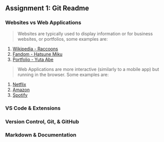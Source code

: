 ## Assignment 1: Git Readme
### Websites vs Web Applications
<!-- Brief description of understanding. Use any combination of markdown techniques. Should be more than 2 sentences. -->
> Websites are typically used to display information or for business websites, or portfolios, some examples are:
1. [Wikipedia - Raccoons](https://en.wikipedia.org/wiki/Raccoon)
2. [Fandom - Hatsune Miku](https://vocaloid.fandom.com/wiki/Hatsune_Miku)
3. [Portfolio - Yuta Abe](https://yuta-abe.com/)

> Web Applications are more interactive (similarly to a mobile app) but running in the browser. Some examples are:
1. [Netflix](https://www.netflix.com/)
2. [Amazon](https://www.amazon.com/)
3. [Spotify](https://open.spotify.com/)
### VS Code & Extensions
<!-- Brief description of understanding. Use any combination of markdown techniques. Should be more than 2 sentences. -->


### Version Control, Git, & GitHub
<!-- Brief description of understanding. Use any combination of markdown techniques. Should be more than 2 sentences. -->


### Markdown & Documentation
<!-- Brief description of understanding. Use any combination of markdown techniques. Should be more than 2 sentences. -->
